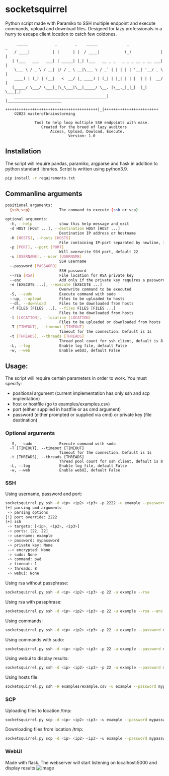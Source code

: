 # socketsquirrel
Python script made with Paramiko to SSH multiple endpoint and execute commands, upload and download files. Designed for lazy professionals in a hurry to escape client location to catch few coldones.


         _____            _        _    _____             _               _
        / ____|          | |      | |  / ____|           (_)             | |
       | (___   ___   ___| | _____| |_| (___   __ _ _   _ _ _ __ _ __ ___| |
        \___ \ / _ \ / __| |/ / _ \ __|\___ \ / _` | | | | | '__| '__/ _ \ |
        ____) | (_) | (__|   <  __/ |_ ____) | (_| | |_| | | |  | | |  __/ |
       |_____/ \___/ \___|_|\_\___|\__|_____/ \__, |\__,_|_|_|  |_|  \___|_|
        _________________________________________| |________________________
        +++++++++++++++++++++++++++++++++++++++++|_|++++++++++++++++++++++++
        ©2023 masterofbrainstorming

                 Tool to help loop multiple SSH endpoints with ease.
                    Created for the breed of lazy auditors
                        Access, Upload, Dowload, Execute.
                                Version: 1.0

## Installation

The script will require pandas, paramiko, argparse and flask in addition to python standard libraries. Script is written using python3.9.

```bash
pip install -r requirements.txt
```

## Commanline arguments

```bash
positional arguments:
  {ssh,scp}             The command to execute (ssh or scp)

optional arguments:
  -h, --help            show this help message and exit
  -d HOST [HOST ...], --destination HOST [HOST ...]
                        Destination IP address or hostname
  -H [HOSTS], --hosts [HOSTS]
                        File containing IP:port separated by newline, if the port value is missing, default 22
  -p [PORT], --port [PORT]
                        Will overwrite SSH port, default 22
  -u [USERNAME], --user [USERNAME]
                        SSH username
  --password [PASSWORD]
                        SSH password
  --rsa [RSA]           File location for RSA private key
  --enc                 Add only if the private key requires a password
  -e [EXECUTE ...], --execute [EXECUTE ...]
                        Owerwrite command to be executed
  -S, --sudo            Execute command with sudo
  --up, --upload        Files to be uploaded to hosts
  --dl, --download      Files to be downloaded from hosts
  -f FILES [FILES ...], --files FILES [FILES ...]
                        Files to be downloaded from hosts
  -l [LOCATION], --location [LOCATION]
                        Files to be uploaded or downloaded from hosts
  -T [TIMEOUT], --timeout [TIMEOUT]
                        Timeout for the connection. Default is 1s
  -t [THREADS], --threads [THREADS]
                        Thread pool count for ssh client, default is 8
  -L, --log             Enable log file, default False
  -w, --web             Enable webUI, default False
```

## Usage:

The script will require certain parameters in order to work. 
You must specify: 
- positional argument (current implementation has only ssh and scp implentation)
- host or hostfile (go to examples/examples.csv)
- port (either supplied in hostfile or as cmd argument)
- password (either prompted or supplied via cmd) or private key (file destination)

### Optional arguments
```
  -S, --sudo            Execute command with sudo
  -T [TIMEOUT], --timeout [TIMEOUT]
                        Timeout for the connection. Default is 1s
  -t [THREADS], --threads [THREADS]
                        Thread pool count for ssh client, default is 8
  -L, --log             Enable log file, default False
  -w, --web             Enable webUI, default False
```

### SSH

Using username, password and port:
```bash
socketsquirrel.py ssh -d <ip> <ip2> <ip3> -p 2222 -u example --password mypassword
[+] parsing cmd arguments
 -> parsing options
[!] port override: 2222
[+] ssh
 -> targets: [<ip>, <ip2>, <ip3>]
 -> ports: [22, 22]
 -> username: example
 -> password: mypassword
 -> private key: None
 --> encrypted: None
 -> sudo: None
 -> command: pwd
 -> timeout: 1
 -> threads: 8
 -> webui: None
```

Using rsa without passphrase:
```bash
socketsquirrel.py ssh -d <ip> <ip2> <ip3> -p 22 -u example --rsa
```

Using rsa with passphrase:
```bash
socketsquirrel.py ssh -d <ip> <ip2> <ip3> -p 22 -u example --rsa --enc
```

Using commands:
```bash
socketsquirrel.py ssh -d <ip> <ip2> <ip3> -p 22 -u example --password mypassword -e 'cat /etc/passwd | grep $(whoami)'
```

Using commands with sudo:
```bash
socketsquirrel.py ssh -d <ip> <ip2> <ip3> -p 22 -u example --password mypassword -e 'whoami' -S
```

Using webui to display results:
```bash
socketsquirrel.py ssh -d <ip> <ip2> <ip3> -p 22 -u example --password mypassword -e 'whoami' -S -w
```

Using hosts file:
```bash
socketsquirrel.py ssh -H examples/example.csv -u example --password mypassword
```


### SCP

Uploading files to location /tmp:
```bash
socketsquirrel.py scp -d <ip> <ip2> <ip3> -u example --password mypassword -p 22 -f file.txt --up -l '/tmp'
```

Downloading files from location /tmp:
```bash
socketsquirrel.py scp -d <ip> <ip2> <ip3> -u example --password mypassword -p 22 -f file.txt --dl -l '/tmp'
```


### WebUI
Made with flask. The webserver will start listening on localhost:5000 and display results
![image](https://github.com/MasterOfBrainstorming/socketsquirrel/assets/16796116/8a9b812c-426f-4b10-a125-f2f279e3c5dd)
